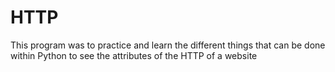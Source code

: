 # HTTP
This program was to practice and learn the different things that can be done within Python to see the attributes of the HTTP of a website
